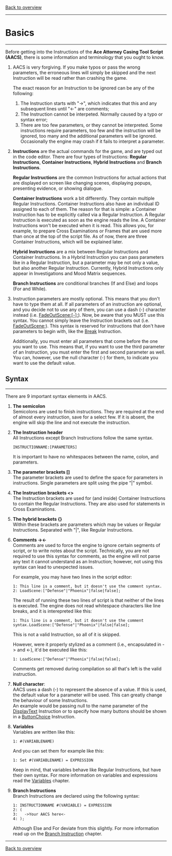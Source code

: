[Back to overview](index.md)

---
# Basics
---
Before getting into the Instructions of the **Ace Attorney Casing Tool Script (AACS)**, there is some information and terminology that you ought to know.

1. AACS is very forgiving. If you make typos or pass the wrong parameters, the erroneous lines will simply be skipped and the next Instruction will be read rather than crashing the game.
    
    The exact reason for an Instruction to be ignored can be any of the following:
    1. The Instruction starts with "->", which indicates that this and any subsequent lines until "<-" are comments;
    2. The Instruction cannot be interpeted. Normally caused by a typo or syntax error;
    3. There are too few parameters, or they cannot be interpreted. Some instructions require parameters, too few and the instruction will be ignored, too many and the additional parameters will be ignored. Occasionally the engine may crash if it fails to interpret a parameter.

2. **Instructions** are the actual commands for the game, and are typed out in the code editor. There are four types of Instructions: **Regular Instructions**, **Container Instructions**, **Hybrid Instructions** and **Branch Instructions**.

    **Regular Instructions** are the common Instructions for actual actions that are displayed on screen like changing scenes, displaying popups, presenting evidence, or showing dialogue.
 
    **Container Instructions** work a bit differently. They contain multiple Regular Instructions. Container Instructions also have an individual ID assigned to each of them. The reason for that is simple: a Container Instruction has to be explicitly called via a Regular Instruction. A Regular Instruction is executed as soon as the engine reads the line. A Container Instructions won't be executed when it is read. This allows you, for example, to prepare Cross Examinations or Frames that are used more than once at the top of the script file. As of now, there are three Container Instructions, which will be explained later.
 
    **Hybrid Instructions** are a mix between Regular Instructions and Container Instructions. In a Hybrid Instruction you can pass parameters like in a Regular Instruction, but a parameter may be not only a value, but also another Regular Instruction. Currently, Hybrid Instructions only appear in Investigations and Mood Matrix sequences.

    **Branch Instructions** are conditional branches (If and Else) and loops (For and While).

3. Instruction parameters are mostly optional. This means that you don't have to type them at all. If all parameters of an instruction are optional, and you decide not to use any of them, you can use a dash (-) character instead (i.e. [FadeOutScene:[-];](FadeOutScene.md)). Now, be aware that you MUST use this syntax. You cannot simply leave the Instruction brackets out (i.e. [FadeOutScene;](FadeOutScene.md)). This syntax is reserved for instructions that don't have parameters to begin with, like the [Break](Break.md) Instruction. 

	Additionally, you must enter all parameters that come before the one you want to use. This means that, if you want to use the third parameter of an Instruction, you must enter the first and second parameter as well. You can, however, use the null character (-) for them, to indicate you want to use the default value.

## Syntax
---
There are 9 important syntax elements in AACS.
1. **The semicolon**  
    Semicolons are used to finish instructions. They are required at the end of almost every instruction, save for a select few. If it is absent, the engine will skip the line and not execute the instruction.
    
2. **The Instruction header**  
	All Instructions except Branch Instructions follow the same syntax.
	```
	INSTRUCTIONNAME:[PARAMETERS]
	```
	It is important to have no whitespaces between the name, colon, and parameters.

3. **The parameter brackets []**  
	The parameter brackets are used to define the space for parameters in instructions. Single parameters are split using the pipe "\|" symbol.

4. **The Instruction brackets <>**  
	The Instruction brackets are used for (and inside) Container Instructions to contain the Regular Instructions. They are also used for statements in Cross Examinations.

5. **The hybrid brackets {}**  
	Within these brackets are parameters which may be values or Regular Instructions. Separated with "\|", like Regular Instructions.

6. **Comments -><-**  
	Comments are used to force the engine to ignore certain segments of script, or to write notes about the script. Technically, you are not required to use this syntax for comments, as the engine will not parse any text it cannot understand as an Instruction; however, not using this syntax can lead to unexpected issues.
    
	For example, you may have two lines in the script editor:
	```
	1: This line is a comment, but it doesn't use the comment syntax.
	2: LoadScene:["Defense"|"Phoenix"|false|false];
	```
	The result of running these two lines of script is that neither of the lines is executed. The engine does not read whitespace characters like line breaks, and it is interepreted like this:
	```
	1: This line is a comment, but it doesn't use the comment syntax.LoadScene:["Defense"|"Phoenix"|false|false];
	```
	This is not a valid Instruction, so all of it is skipped.

	However, were it properly stylized as a comment (i.e., encapsulated in -\> and \<-), it'd be executed like this:
	```
	1: LoadScene:["Defense"|"Phoenix"|false|false];
	```
	Comments get removed during compilation so all that's left is the valid instruction.

7. **Null character**:  
	AACS uses a dash (-) to represent the absence of a value. If this is used, the default value for a parameter will be used. This can greatly change the behaviour of some Instructions.   
	An example would be passing null to the name parameter of the [DisplayText](DisplayText.md) Instruction or to specify how many buttons should be shown in a [ButtonChoice](ButtonChoice.md) Instruction.

8. **Variables**  
	Variables are written like this:
	```
	1: #(VARIABLENAME) 
	```
	And you can set them for example like this:
	```
	1: Set #(VARIABLENAME) = EXPRESSION
	```
	Keep in mind, that variables behave like Regular Instructions, but have their own syntax. For more information on variables and expressions read the [Variables](Variables.md) chapter.

9. **Branch Instructions**  
	Branch Instructions are declared using the following syntax:
	```
	1: INSTRUCTIONNAME #(VARIABLE) = EXPRESSION
	2: (
	3:   ->Your AACS here<-
	4: ); 
	```
	Although Else and For deviate from this slightly. For more information read up on the [Branch Instruction](Branch-Instructions.md) chapter.

---
[Back to overview](index.md)
